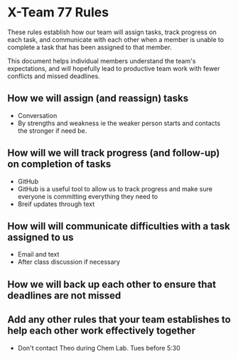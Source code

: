 # X-Team 77 Rules

These rules establish how our team will assign tasks,
track progress on each task, and communicate with each other 
when a member is unable to complete a task that has been assigned to that member.

This document helps individual members understand the team's expectations,
and will hopefully lead to productive team work with fewer conflicts
and missed deadlines.

## How we will assign (and reassign) tasks
* Conversation
* By strengths and weakness ie the weaker person starts and contacts the stronger if need be. 

## How will we will track progress (and follow-up) on completion of tasks
* GitHub
* GitHub is a useful tool to allow us to track progress and make sure everyone is committing everything they need to
* Breif updates through text

## How will will communicate difficulties with a task assigned to us
* Email and text
* After class discussion if necessary

## How we will back up each other to ensure that deadlines are not missed



## Add any other rules that your team establishes to help each other work effectively together
* Don't contact Theo during Chem Lab. Tues before 5:30


